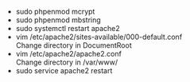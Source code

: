 - sudo phpenmod mcrypt<br/>
- sudo phpenmod mbstring<br/>
- sudo systemctl restart apache2<br/>
- vim /etc/apache2/sites-available/000-default.conf<br/>
Change directory in DocumentRoot<br/>
- vim /etc/apache2/apache2.conf<br/>
Change directory in /var/www/<br/>
- sudo service apache2 restart<br/>
